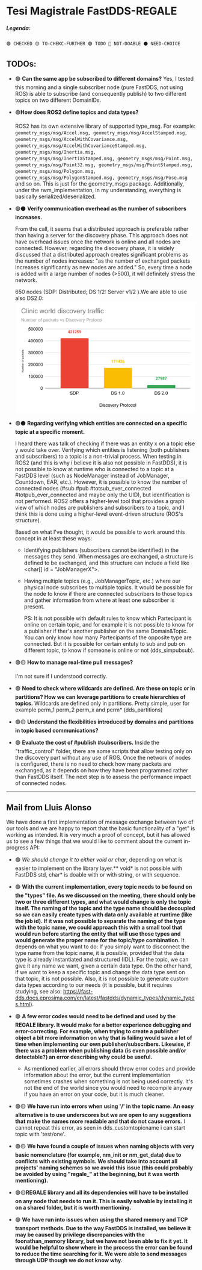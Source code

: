 # Tesi Magistrale FastDDS-REGALE
##### Legenda:
`
🟢 CHECKED
🟡 TO-CHEKC-FURTHER
🟣 TODO
🔴 NOT-DOABLE
⚫ NEED-CHOICE
`
## TODOs:
- 🟢 **Can the same app be subscribed to different domains?**
    Yes, I tested this morning and a single subscriber node (pure FastDDS, not using ROS) is able to subscribe (and consequently publish) to two different topics on two different DomainIDs.

- 🟢**How does ROS2 define topics and data types?**
 
    ROS2 has its own extensive library of supported type_msg. For example: ```geometry_msgs/msg/Accel.msg, geometry_msgs/msg/AccelStamped.msg, geometry_msgs/msg/AccelWithCovariance.msg, geometry_msgs/msg/AccelWithCovarianceStamped.msg, geometry_msgs/msg/Inertia.msg, geometry_msgs/msg/InertiaStamped.msg, geometry_msgs/msg/Point.msg, geometry_msgs/msg/Point32.msg, geometry_msgs/msg/PointStamped.msg, geometry_msgs/msg/Polygon.msg, geometry_msgs/msg/PolygonStamped.msg, geometry_msgs/msg/Pose.msg``` and so on. This is just for the geometry_msgs package. Additionally, under the rwm_implementation, in my understanding, everything is basically serialized/deserialized.

- 🟢⚫ **Verify communication overhead as the number of subscribers increases.**

    From the call, it seems that a distributed approach is preferable rather than having a server for the discovery phase. This approach does not have overhead issues once the network is online and all nodes are connected. However, regarding the discovery phase, it is widely discussed that a distributed approach creates significant problems as the number of nodes increases: "as the number of exchanged packets increases significantly as new nodes are added." So, every time a node is added with a large number of nodes (>500), it will definitely stress the network. 
    
    650 nodes (SDP: Distributed; DS 1/2: Server v1/2 ).We are able to use also DS2.0: ![IMAGE](image.png)


- 🟢⚫ **Regarding verifying which entities are connected on a specific topic at a specific moment.**

    I heard there was talk of checking if there was an entity x on a topic else y would take over. Verifying which entities is listening (both publishers and subscribers) to a topic is a non-trivial process. When testing in ROS2 (and this is why i believe it is also not possible in FastDDS), it is not possible to know at runtime who is connected to a topic at a FastDDS level (such as NodeManager instead of JobManager, Countdown, EAR, etc.). However, it is possible to know the number of connected nodes (#sub #pub #totsub_ever_connected #totpub_ever_connected and maybe only the UID), but identification is not performed. ROS2 offers a higher-level tool that provides a graph view of which nodes are publishers and subscribers to a topic, and I think this is done using a higher-level event-driven structure (ROS's structure).

    Based on what I've thought, it would be possible to work around this concept in at least these ways:

  - Identifying publishers (subscribers cannot be identified) in the messages they send. When messages are exchanged, a structure is defined to be exchanged, and this structure can include a field like <char[] id = "JobManagerX">.
  - Having multiple topics (e.g., JobManagerTopic, etc.) where our physical node subscribes to multiple topics. It would be possible for the node to know if there are connected subscribers to those topics and gather information from where at least one subscriber is present.

    PS: It is not possible with default rules to know which Partecipant is online on certain topic, and for example it is not possible to know for a publisher if ther's another publisher on the same Domain&Topic. You can only know how many Partecipants of the opposite type are connected. But it is possible for certain entuty to sub and pub on different topic, to know if someone is online or not (dds_simpubsub).

- 🟢🟡 **How to manage real-time pull messages?**

    I'm not sure if I understood correctly.

- 🟢 **Need to check where wildcards are defined. Are these on topic or in partitions? How we can leverage partitions to create hierarchies of topics.** Wildcards are defined only in partitions. Pretty simple, user for example perm_1 perm_2 perm_x and perm*  (dds_partitions)

- 🟢🟡 **Understand the flexibilities introduced by domains and partitions in topic based communications?**

- 🟢 **Evaluate the cost of #publish #subscribers.**
    Inside the "traffic_control" folder, there are some scripts that allow testing only on the discovery part without any use of ROS. Once the network of nodes is configured, there is no need to check how many packets are exchanged, as it depends on how they have been programmed rather than FastDDS itself. The next step is to assess the performance impact of connected nodes.

---

## Mail from Lluis Alonso

We have done a first implementation of message exchange between two of our tools and we are happy to report that the basic functionality of a "get" is working as intended. It is very much a proof of concept, but it has allowed us to see a few things that we would like to comment about the current in-progress API:

- 🟢 **We should change it to either void* or char*, depending on what is easier to implement on the library layer.**
    void* is not possible with FastDDS std, char* is doable with or with string, or with sequence<char>.

- 🟢 **With the current implementation, every topic needs to be found on the "types" file. As we discussed on the meeting, there should only be two or three different types, and what would change is only the topic itself. The naming of the topic and the type name should be decoupled so we can easily create types with data only available at runtime (like the job id). If it was not possible to separate the naming of the type with the topic name, we could approach this with a small tool that would run before starting the entity that will use those types and would generate the proper name for the topic/type combination.**
    It depends on what you want to do: If you simply want to disconnect the type name from the topic name, it is possible, provided that the data type is already instantiated and structured (IDL). For the topic, we can give it any name we want, given a certain data type. On the other hand, if we want to keep a specific topic and change the data type sent on that topic, it is not possible. Also, it is not possible to generate custom data types according to our needs (it is possible, but it requires studying, see also: https://fast-dds.docs.eprosima.com/en/latest/fastdds/dynamic_types/dynamic_types.html).
- 🟣 **A few error codes would need to be defined and used by the REGALE library. It would make for a better experience debugging and error-correcting. For example, when trying to create a publisher object a bit more information on why that is failing would save a lot of time when implementing our own publisher/subscribers. Likewise, if there was a problem when publishing data (is even possible and/or detectable?) an error describing why could be useful.**
  -  As mentioned earlier, all errors should throw error codes and provide information about the error, but the current implementation sometimes crashes when something is not being used correctly. It's not the end of the world since you would need to recompile anyway if you have an error on your code, but it is much cleaner.

- 🟢🟡 **We have run into errors when using '/' in the topic name. An easy alternative is to use underscores but we are open to any suggestions that make the names more readable and that do not cause errors.**
    I cannot repeat this error, as seen in dds_customtopicname i can start topic with 'test/one'.

- 🟣🟡 **We have found a couple of issues when naming objects with very basic nomenclature (for example, nm_init or nm_get_data) due to conflicts with existing symbols. We should take into account all projects' naming schemes so we avoid this issue (this could probably be avoided by using "regale_" at the beginning, but it was worth mentioning).**
  
- 🟣🟡**REGALE library and all its dependencies will have to be installed on any node that needs to run it. This is easily solvable by installing it on a shared folder, but it is worth mentioning.**

- 🟢 **We have run into issues when using the shared memory and TCP transport methods. Due to the way FastDDS is installed, we believe it may be caused by privilege discrepancies with the foonathan_memory library, but we have not been able to fix it yet. It would be helpful to show where in the process the error can be found to reduce the time searching for it. We were able to send messages through UDP though we do not know why.**

